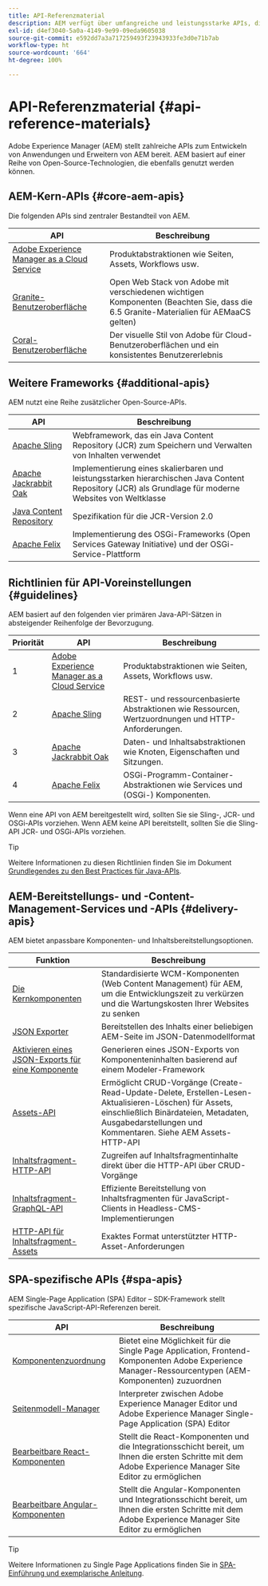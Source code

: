```yaml
---
title: API-Referenzmaterial
description: AEM verfügt über umfangreiche und leistungsstarke APIs, die Sie für Ihr Digital-Experience-Projekt nutzen können.
exl-id: d4ef3040-5a0a-4149-9e99-09eda9605038
source-git-commit: e592dd7a3a717259493f23943933fe3d0e71b7ab
workflow-type: ht
source-wordcount: '664'
ht-degree: 100%

---
```


# API-Referenzmaterial {#api-reference-materials}

Adobe Experience Manager (AEM) stellt zahlreiche APIs zum Entwickeln von Anwendungen und Erweitern von AEM bereit. AEM basiert auf einer Reihe von Open-Source-Technologien, die ebenfalls genutzt werden können.

## AEM-Kern-APIs {#core-aem-apis}

Die folgenden APIs sind zentraler Bestandteil von AEM.

| API | Beschreibung |
|---|---|
| [Adobe Experience Manager as a Cloud Service](https://www.adobe.io/experience-manager/reference-materials/cloud-service/javadoc/index.html) | Produktabstraktionen wie Seiten, Assets, Workflows usw. |
| [Granite-Benutzeroberfläche](https://helpx.adobe.com/de/experience-manager/6-5/sites/developing/using/reference-materials/granite-ui/api/jcr_root/libs/granite/ui/index.html#) | Open Web Stack von Adobe mit verschiedenen wichtigen Komponenten (Beachten Sie, dass die 6.5 Granite-Materialien für AEMaaCS gelten) |
| [Coral-Benutzeroberfläche](https://opensource.adobe.com/coral-spectrum/documentation/) | Der visuelle Stil von Adobe für Cloud-Benutzeroberflächen und ein konsistentes Benutzererlebnis |

<!---
|Editor core JavaScript API reference|Provides all the base objects and concepts to support authoring of content resources|
--->

## Weitere Frameworks {#additional-apis}

AEM nutzt eine Reihe zusätzlicher Open-Source-APIs.

| API | Beschreibung |
|---|---|
| [Apache Sling](https://sling.apache.org/apidocs/sling11/) | Webframework, das ein Java Content Repository (JCR) zum Speichern und Verwalten von Inhalten verwendet |
| [Apache Jackrabbit Oak](http://jackrabbit.apache.org/oak/docs/oak_api/overview.html) | Implementierung eines skalierbaren und leistungsstarken hierarchischen Java Content Repository (JCR) als Grundlage für moderne Websites von Weltklasse |
| [Java Content Repository](https://www.adobe.io/experience-manager/reference-materials/spec/javax.jcr/javadocs/jcr-2.0/index.html) | Spezifikation für die JCR-Version 2.0 |
| [Apache Felix](https://felix.apache.org) | Implementierung des OSGi-Frameworks (Open Services Gateway Initiative) und der OSGi-Service-Plattform |

## Richtlinien für API-Voreinstellungen {#guidelines}

AEM basiert auf den folgenden vier primären Java-API-Sätzen in absteigender Reihenfolge der Bevorzugung.

| Priorität | API | Beschreibung |
|---|---|---|
| 1 | [Adobe Experience Manager as a Cloud Service](https://www.adobe.io/experience-manager/reference-materials/cloud-service/javadoc/index.html) | Produktabstraktionen wie Seiten, Assets, Workflows usw. |
| 2 | [Apache Sling](https://sling.apache.org/apidocs/sling11/) | REST- und ressourcenbasierte Abstraktionen wie Ressourcen, Wertzuordnungen und HTTP-Anforderungen. |
| 3 | [Apache Jackrabbit Oak](http://jackrabbit.apache.org/oak/docs/oak_api/overview.html) | Daten- und Inhaltsabstraktionen wie Knoten, Eigenschaften und Sitzungen. |
| 4 | [Apache Felix](https://felix.apache.org/) | OSGi-Programm-Container-Abstraktionen wie Services und (OSGi-) Komponenten. |

Wenn eine API von AEM bereitgestellt wird, sollten Sie sie Sling-, JCR- und OSGi-APIs vorziehen. Wenn AEM keine API bereitstellt, sollten Sie die Sling-API JCR- und OSGi-APIs vorziehen.

>[!TIP]
>
>Weitere Informationen zu diesen Richtlinien finden Sie im Dokument [Grundlegendes zu den Best Practices für Java-APIs](https://experienceleague.adobe.com/docs/experience-manager-learn/foundation/development/understand-java-api-best-practices.html?lang=de).

## AEM-Bereitstellungs- und -Content-Management-Services und -APIs {#delivery-apis}

AEM bietet anpassbare Komponenten- und Inhaltsbereitstellungsoptionen.

| Funktion | Beschreibung |
|---|---|
| [Die Kernkomponenten](https://experienceleague.adobe.com/docs/experience-manager-core-components/using/introduction.html?lang=de) | Standardisierte WCM-Komponenten (Web Content Management) für AEM, um die Entwicklungszeit zu verkürzen und die Wartungskosten Ihrer Websites zu senken |
| [JSON Exporter](/help/implementing/developing/components/json-exporter.md) | Bereitstellen des Inhalts einer beliebigen AEM-Seite im JSON-Datenmodellformat |
| [Aktivieren eines JSON-Exports für eine Komponente](/help/implementing/developing/components/enabling-json-exporter.md) | Generieren eines JSON-Exports von Komponenteninhalten basierend auf einem Modeler-Framework |
| [Assets-API](/help/assets/mac-api-assets.md) | Ermöglicht CRUD-Vorgänge (Create-Read-Update-Delete, Erstellen-Lesen-Aktualisieren-Löschen) für Assets, einschließlich Binärdateien, Metadaten, Ausgabedarstellungen und Kommentaren. Siehe AEM Assets-HTTP-API |
| [Inhaltsfragment-HTTP-API](/help/assets/content-fragments/assets-api-content-fragments.md) | Zugreifen auf Inhaltsfragmentinhalte direkt über die HTTP-API über CRUD-Vorgänge |
| [Inhaltsfragment-GraphQL-API](/help/headless/graphql-api/content-fragments.md) | Effiziente Bereitstellung von Inhaltsfragmenten für JavaScript-Clients in Headless-CMS-Implementierungen |
| [HTTP-API für Inhaltsfragment- Assets](https://experienceleague.adobe.com/docs/experience-manager-cloud-service/assets/admin/mac-api-assets.html?lang=de) | Exaktes Format unterstützter HTTP-Asset-Anforderungen |

## SPA-spezifische APIs {#spa-apis}

AEM Single-Page Application (SPA) Editor – SDK-Framework stellt spezifische JavaScript-API-Referenzen bereit.

| API | Beschreibung |
|---|---|
| [Komponentenzuordnung](https://www.npmjs.com/package/@adobe/aem-spa-component-mapping) | Bietet eine Möglichkeit für die Single Page Application, Frontend-Komponenten Adobe Experience Manager-Ressourcentypen (AEM-Komponenten) zuzuordnen |
| [Seitenmodell-Manager](https://www.npmjs.com/package/@adobe/aem-spa-page-model-manager) | Interpreter zwischen Adobe Experience Manager Editor und Adobe Experience Manager Single-Page Application (SPA) Editor |
| [Bearbeitbare React-Komponenten](https://www.npmjs.com/package/@adobe/aem-react-editable-components) | Stellt die React-Komponenten und die Integrationsschicht bereit, um Ihnen die ersten Schritte mit dem Adobe Experience Manager Site Editor zu ermöglichen |
| [Bearbeitbare Angular-Komponenten](https://www.npmjs.com/package/@adobe/aem-angular-editable-components) | Stellt die Angular-Komponenten und Integrationsschicht bereit, um Ihnen die ersten Schritte mit dem Adobe Experience Manager Site Editor zu ermöglichen |

>[!TIP]
>
>Weitere Informationen zu Single Page Applications finden Sie in [SPA-Einführung und exemplarische Anleitung](/help/implementing/developing/hybrid/introduction.md).
